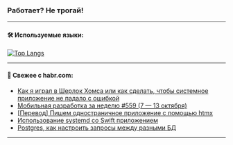 ### Работает? Не трогай!

---
<!--
#### 🛠️ Technical stack:

![Java](https://img.shields.io/badge/Java-informational?logo=Oracle&style=flat&logoColor=white&color=FF4500)
![Kotlin](https://img.shields.io/badge/Kotlin-informational?logo=Kotlin&style=flat&logoColor=white&color=774D97)
![TS](https://img.shields.io/badge/TypeScript-informational?logo=typeScript&style=flat&logoColor=black&color=017acc)
![Python](https://img.shields.io/badge/Python-informational?logo=Python&style=flat&logoColor=black&color=ffdd54) <br>
![Spring](https://img.shields.io/badge/Spring-informational?logo=Spring&style=flat&logoColor=white&color=6DB33F) 
![SpringBoot](https://img.shields.io/badge/SpringBoot-informational?logo=SpringBoot&style=flat&logoColor=white&color=6DB33F)
![Nest](https://img.shields.io/badge/NestJS-informational?logo=NestJS&style=flat&logoColor=white&color=E0234E) 
![NodeJS](https://img.shields.io/badge/NodeJS-informational?logo=node.js&style=flat&logoColor=white&color=70A760)<br>
![PostgreSQL](https://img.shields.io/badge/PostgreSQL-informational?logo=PostgreSQL&style=flat&logoColor=white&color=DAA520)
![MongoDB](https://img.shields.io/badge/MongoDB-informational?logo=MongoDB&style=flat&logoColor=white&color=870000)
![Apache](https://img.shields.io/badge/Apache-informational?logo=apache&style=flat&logoColor=white&color=f74e28)

___ 
-->

#### 🛠️ Используемые языки:

[![Top Langs](https://github-readme-stats-u2qms2cxw-advtsettinggmailcoms-projects.vercel.app/api/top-langs/?username=zloylis&langs_count=10&hide_title=true&title_color=e6edf3&size_weight=0.5&count_weight=0.5&layout=compact&hide_progress=true&hide_border=true&theme=dracula)](https://github.com/zloylis)

<!---


####  :octocat:&nbsp;&nbsp; Статистика:

![GitHub stats](https://github-readme-stats-u2qms2cxw-advtsettinggmailcoms-projects.vercel.app/api?username=zloylis&show_icons=true&hide_border=true&theme=dracula&title_color=e6edf3&include_all_commits=true&count_private=true&hide_rank=false&hide_title=true&rank_icon=github)
-->
---

#### 💬 Свежее с habr.com:

<!-- BLOG-POST-LIST:START -->
- [Как я играл в Шерлок Хомса или как сделать, чтобы системное приложение не падало с ошибкой](https://habr.com/ru/articles/850270/?utm_source=habrahabr&utm_medium=rss&utm_campaign=850270)
- [Мобильная разработка за неделю #559 &lpar;7 — 13 октября&rpar;](https://habr.com/ru/articles/850266/?utm_source=habrahabr&utm_medium=rss&utm_campaign=850266)
- [[Перевод] Пишем одностраничное приложение с помощью htmx](https://habr.com/ru/companies/ruvds/articles/849854/?utm_source=habrahabr&utm_medium=rss&utm_campaign=849854)
- [Использование systemd со Swift приложением](https://habr.com/ru/articles/850240/?utm_source=habrahabr&utm_medium=rss&utm_campaign=850240)
- [Postgres, как настроить запросы между разными БД](https://habr.com/ru/articles/850236/?utm_source=habrahabr&utm_medium=rss&utm_campaign=850236)
<!-- BLOG-POST-LIST:END -->

---

